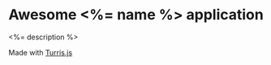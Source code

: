 # Awesome <%= name %> application

<%= description %>

Made with [Turris.js](https://github.com/turrisjs)
